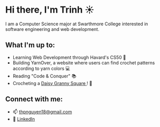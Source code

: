 # Hi there, I'm Trinh :sunny:

I am a Computer Science major at Swarthmore College interested in software engineering and web development.

## What I'm up to:
- Learning Web Development through Havard's CS50 :book: 
- Building YarnOver, a website where users can find crochet patterns according to yarn colors :computer:
- Reading "Code & Conquer" :books:
- Crocheting a <a href="https://youtu.be/WnjiCtlHXi0"> Daisy Granny Square </a>! 🧶 

## Connect with me:
- :mailbox: thpnguyen18@gmail.com
- :paperclip: <a href="https://www.linkedin.com/in/trinhhpnguyen/"> LinkedIn </a>
